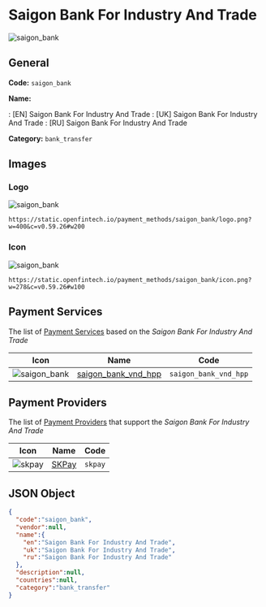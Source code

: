 
# Saigon Bank For Industry And Trade 
![saigon_bank](https://static.openfintech.io/payment_methods/saigon_bank/logo.png?w=400&c=v0.59.26#w200)  

## General 
**Code:** `saigon_bank` 
 
**Name:** 
 
:	[EN] Saigon Bank For Industry And Trade 
:	[UK] Saigon Bank For Industry And Trade 
:	[RU] Saigon Bank For Industry And Trade 
 
**Category:** `bank_transfer` 
 

## Images 

### Logo 
![saigon_bank](https://static.openfintech.io/payment_methods/saigon_bank/logo.png?w=400&c=v0.59.26#w200)  

```
https://static.openfintech.io/payment_methods/saigon_bank/logo.png?w=400&c=v0.59.26#w200
```  

### Icon 
![saigon_bank](https://static.openfintech.io/payment_methods/saigon_bank/icon.png?w=278&c=v0.59.26#w100)  

```
https://static.openfintech.io/payment_methods/saigon_bank/icon.png?w=278&c=v0.59.26#w100
```  

## Payment Services 
 
The list of [Payment Services](/payment-services/) based on the _Saigon Bank For Industry And Trade_ 

|Icon|Name|Code| 
|:---:|:---:|:---:| 
|![saigon_bank](https://static.openfintech.io/payment_methods/saigon_bank/icon.png?w=278&c=v0.59.26#w100) |[saigon_bank_vnd_hpp](/payment-services/saigon_bank_vnd_hpp/)|`saigon_bank_vnd_hpp`| 
 

## Payment Providers 
 
The list of [Payment Providers](/payment-providers/) that support the _Saigon Bank For Industry And Trade_ 

|Icon|Name|Code| 
|:---:|:---:|:---:| 
|![skpay](https://static.openfintech.io/payment_providers/skpay/icon.png?w=278&c=v0.59.26#w100) |[SKPay](/payment-providers/skpay/)|`skpay`| 
 

## JSON Object 

```json
{
  "code":"saigon_bank",
  "vendor":null,
  "name":{
    "en":"Saigon Bank For Industry And Trade",
    "uk":"Saigon Bank For Industry And Trade",
    "ru":"Saigon Bank For Industry And Trade"
  },
  "description":null,
  "countries":null,
  "category":"bank_transfer"
}
```  
